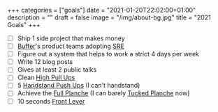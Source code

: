 +++
categories = ["goals"]
date = "2021-01-20T22:02:00+01:00"
description = ""
draft = false
image = "/img/about-bg.jpg"
title = "2021 Goals"
+++

- [ ] Ship 1 side project that makes money
- [ ] [Buffer](https://buffer.com)'s product teams adopting [SRE](https://sre.google/)
- [ ] Figure out a system that helps to work a strict 4 days per week
- [ ] Write 12 blog posts
- [ ] Gives at least 2 public talks
- [ ] Clean [High Pull Ups](https://www.instagram.com/p/CE4t5pkgKHx/)
- [ ] 5 [Handstand Push Ups](https://www.youtube.com/watch?v=n2LuZBT1vr8) (I can't handstand)
- [ ] Achieve the [Full Planche](https://cdn.gmb.io/wp-content/uploads/2015/03/Junior-Planche.jpg) (I can barely [Tucked Planche](https://www.youtube.com/watch?v=xw31tXau_4Q) now)
- [ ] 10 seconds [Front Lever](https://www.pinterest.com/pin/202521314468940455/)
